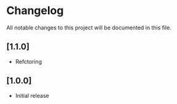 # Changelog

All notable changes to this project will be documented in this file.

## [1.1.0]

- Refctoring

## [1.0.0]

- Initial release
